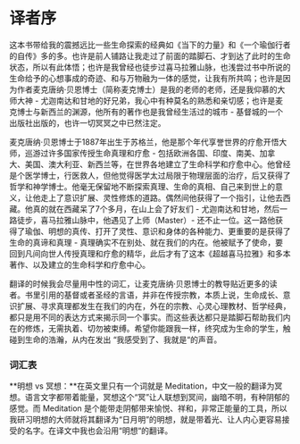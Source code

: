 # 译者序

这本书带给我的震撼远比一些生命探索的经典如《当下的力量》和《一个瑜伽行者的自传》多的多。也许是前人铺路让我走过了前面的踏脚石、才到达了此时的生命状态，所以有此体悟；也许是我曾经也徒步过喜马拉雅山脉，也浅尝过书中所说的生命给予的心想事成的奇迹、和与万物融为一体的感觉，让我有所共鸣；也许是因为作者麦克唐纳·贝恩博士（简称麦克博士）是我的老师的老师，还是我仰慕的大师大神 - 尤迦南达和甘地的好兄弟，我心中有种莫名的熟悉和亲切感；也许是麦克博士与新西兰的渊源，他所有的著作也是我曾经生活过的城市 - 基督城的一个出版社出版的，也许一切冥冥之中已然注定。

麦克唐纳·贝恩博士于1887年出生于苏格兰，他是那个年代享誉世界的疗愈开悟大师，巡游过许多国家传授生命真理和疗愈 - 包括欧洲各国、印度、南美、加拿大、美国、澳大利亚、新西兰等，在世界各地建立了生命科学和疗愈中心。他曾经是个医学博士，行医救人，但他觉得医学太过局限于物理层面的治疗，后又获得了哲学和神学博士。他毫无保留地不断探索真理、生命的真相、自己来到世上的意义，让他走上了意识扩展、灵性修炼的道路。偶然间他获得了一个指引，让他去西藏。他真的就在西藏呆了7个多月，在山上会了好友们 - 尤迦南达和甘地，然后一路徒步，喜马拉雅山脉中，他遇见了上师（Master）- 还不止一位。这一路他获得了瑜伽、明想的真传、打开了灵性、意识和身体的各种能力、更重要的是获得了生命的真谛和真理 - 真理确实不在别处、就在我们的内在。他被赋予了使命，要回到凡间向世人传授真理和疗愈的精华，此后才有了这本《超越喜马拉雅》和多本著作、以及建立的生命科学和疗愈中心。

翻译的时候我会尽量用中性的词汇，让麦克唐纳·贝恩博士的教导贴近更多的读者。书里引用的基督或者圣经的言语，并非在传授宗教，本质上说，生命成长、意识扩展、寻求真理都发生在我们的内在，外在的宗教、心灵心理教材、哲学经典，都只是用不同的表达方式来揭示同一个事实。而这些表达都只是踏脚石帮助我们内在的修炼，无需执着、切勿被束缚。希望你能跟我一样，终究成为生命的学生，触碰到生命的浩瀚，从内在发出 “我感受到了、我就是“的声音。

### 词汇表

**明想 vs 冥想：**在英文里只有一个词就是 Meditation，中文一般的翻译为冥想。语言文字都带着能量，冥想这个“冥”让人联想到冥间，幽暗不明，有种阴郁的感觉。而 Meditation 是个能带走阴郁带来愉悦、祥和，非常正能量的工具，所以我研习明想的大师就将其翻译为“日月明”的明想，就是带着光、让人内心更容易接受的名字。在译文中我也会沿用“明想“的翻译。  


